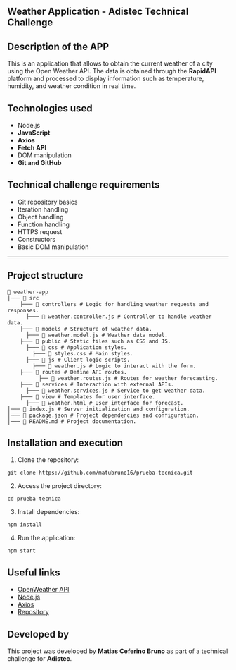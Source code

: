 ## Weather Application - Adistec Technical Challenge

## Description of the APP

This is an application that allows to obtain the current weather of a city using the Open Weather API. The data is obtained through the **RapidAPI** platform and processed to display information such as temperature, humidity, and weather condition in real time.

## Technologies used

- Node.js
- **JavaScript**
- **Axios**
- **Fetch API**
- DOM manipulation
- **Git and GitHub**

## Technical challenge requirements

- Git repository basics
- Iteration handling
- Object handling
- Function handling
- HTTPS request
- Constructors
- Basic DOM manipulation

---

## Project structure

```
📁 weather-app
│─── 📁 src
    ├─── 📁 controllers # Logic for handling weather requests and responses.
      ├─── 📄 weather.controller.js # Controller to handle weather data.
    ├─── 📁 models # Structure of weather data.
      ├─── 📄 weather.model.js # Weather data model.
    ├─── 📁 public # Static files such as CSS and JS.
      ├─── 📁 css # Application styles.
        ├─── 📄 styles.css # Main styles.
      ├─── 📁 js # Client logic scripts.
        ├─── 📄 weather.js # Logic to interact with the form.
    ├─── 📁 routes # Define API routes.
          ├── 📄 weather.routes.js # Routes for weather forecasting.
    ├─── 📁 services # Interaction with external APIs.
      ├─── 📄 weather.services.js # Service to get weather data.
    ├─── 📁 view # Templates for user interface.
      ├─── 📄 weather.html # User interface for forecast.
│─── 📄 index.js # Server initialization and configuration.
│─── 📄 package.json # Project dependencies and configuration.
│─── 📄 README.md # Project documentation.

```

## Installation and execution

1. Clone the repository:

```
git clone https://github.com/matubruno16/prueba-tecnica.git
```

2. Access the project directory:
``` 
cd prueba-tecnica
```

3. Install dependencies:
```
npm install
```

4. Run the application:
```
npm start
```

## Useful links
- [OpenWeather API](https://rapidapi.com/worldapi/api/open-weather13)
- [Node.js](https://nodejs.org/)
- [Axios](https://axios-http.com/)
- [Repository](https://github.com/matubruno16/prueba-tecnica.git)

## Developed by
This project was developed by **Matias Ceferino Bruno** as part of a technical challenge for **Adistec**.
